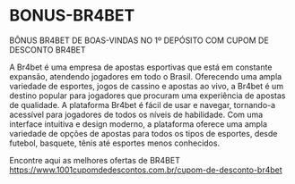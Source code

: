 # BONUS-BR4BET
BÔNUS BR4BET DE BOAS-VINDAS NO 1º DEPÓSITO COM CUPOM DE DESCONTO BR4BET

A Br4bet é uma empresa de apostas esportivas que está em constante expansão, atendendo jogadores em todo o Brasil. Oferecendo uma ampla variedade de esportes, jogos de cassino e apostas ao vivo, a Br4bet é um destino popular para jogadores que procuram uma experiência de apostas de qualidade. A plataforma Br4bet é fácil de usar e navegar, tornando-a acessível para jogadores de todos os níveis de habilidade. Com uma interface intuitiva e design moderno, a plataforma oferece uma ampla variedade de opções de apostas para todos os tipos de esportes, desde futebol, basquete, tênis até esportes menos conhecidos.

Encontre aqui as melhores ofertas de BR4BET https://www.1001cupomdedescontos.com.br/cupom-de-desconto-br4bet
